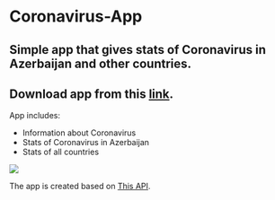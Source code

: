 # Coronavirus-App

## Simple app that gives stats of Coronavirus in Azerbaijan and other countries. 
## Download app from this [link](https://drive.google.com/file/d/1J4uhOwNdyZV8Jc2RS1LR86wnsbzRKm5L/view?usp=sharing).

App includes:

- Information about Coronavirus
- Stats of Coronavirus in Azerbaijan
- Stats of all countries


![](video.gif)

The app is created based on [This API](https://github.com/Maharramoff/coronavirus-cases-worldwide).
